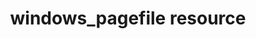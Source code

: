 ---
resource_reference: true
common_resource_functionality_multiple_packages: false
properties_shortcode: 
resources_common_guards: true
resources_common_notification: true
resources_common_properties: true
title: windows_pagefile resource
resource: windows_pagefile
aliases:
- "/resource_windows_pagefile.html"
menu:
  infra:
    title: windows_pagefile
    identifier: chef_infra/cookbook_reference/resources/windows_pagefile windows_pagefile
    parent: chef_infra/cookbook_reference/resources
resource_description_list:
- markdown: Use the **windows_pagefile** resource to configure pagefile settings on
    Windows.
resource_new_in: '14.0'
syntax_full_code_block: |-
  windows_pagefile 'name' do
    automatic_managed      true, false # default value: false
    initial_size           Integer
    maximum_size           Integer
    path                   String # default value: 'name' unless specified
    system_managed         true, false
    action                 Symbol # defaults to :set if not specified
  end
syntax_properties_list: 
syntax_full_properties_list:
- "`windows_pagefile` is the resource."
- "`name` is the name given to the resource block."
- "`action` identifies which steps Chef Infra Client will take to bring the node into
  the desired state."
- "`automatic_managed`, `initial_size`, `maximum_size`, `path`, and `system_managed`
  are the properties available to this resource."
actions_list:
  :delete:
    markdown: Deletes the specified pagefile.
  :set:
    markdown: Default. Configures the default pagefile, creating it if it doesn't
      exist.
  :nothing:
    shortcode: resources_common_actions_nothing.md
properties_list:
- property: automatic_managed
  ruby_type: true, false
  required: false
  default_value: 'false'
  description_list:
  - markdown: Enable automatic management of pagefile initial and maximum size. Setting
      this to true ignores `initial_size` and `maximum_size` properties.
- property: initial_size
  ruby_type: Integer
  required: false
  description_list:
  - markdown: Initial size of the pagefile in megabytes.
- property: maximum_size
  ruby_type: Integer
  required: false
  description_list:
  - markdown: Maximum size of the pagefile in megabytes.
- property: path
  ruby_type: String
  required: false
  default_value: The resource block's name
  description_list:
  - markdown: An optional property to set the pagefile name if it differs from the
      resource block's name.
- property: system_managed
  ruby_type: true, false
  required: false
  description_list:
  - markdown: Configures whether the system manages the pagefile size.
examples: |
  **Set the system to manage pagefiles**:

  ```ruby
  windows_pagefile 'Enable automatic management of pagefiles' do
    automatic_managed true
  end
  ```

  **Delete a pagefile**:

  ```ruby
  windows_pagefile 'Delete the pagefile' do
    path 'C:pagefile.sys'
    action :delete
  end
  ```

  **Create a pagefile with an initial and maximum size**:

  ```ruby
  windows_pagefile 'create the pagefile' do
    path 'C:pagefile.sys'
    initial_size 100
    maximum_size 200
  end
  ```
---